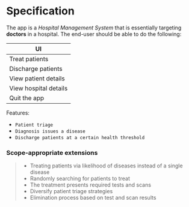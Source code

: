 # Specification

The app is a *Hospital Management System* that is essentially targeting **doctors** in a hospital. The end-user should be able to do the following: 

|UI|        
|-|
|Treat patients|
|Discharge patients|
|View patient details|
|View hospital details|
|Quit the app|

Features:

-   `Patient triage`
-   `Diagnosis issues a disease`
-   `Discharge patients at a certain health threshold`

### Scope-appropriate extensions

> - Treating patients via likelihood of diseases instead of a single disease
> - Randomly searching for patients to treat
> - The treatment presents required tests and scans
> - Diversify patient triage strategies
> - Elimination process based on test and scan results

